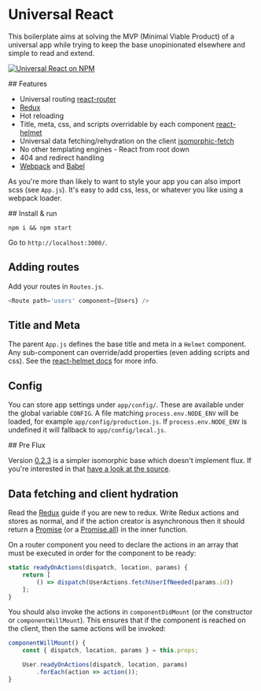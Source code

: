 # Universal React
This boilerplate aims at solving the MVP (Minimal Viable Product) of a universal app while trying to keep the base unopinionated elsewhere and simple to read and extend.

[![Universal React on NPM](https://img.shields.io/npm/v/universal-react.svg)](https://www.npmjs.com/package/universal-react)

## Features

- Universal routing [react-router](https://github.com/rackt/react-router)
- [Redux](https://rackt.github.io/redux/)
- Hot reloading
- Title, meta, css, and scripts overridable by each component [react-helmet](https://github.com/nfl/react-helmet)
- Universal data fetching/rehydration on the client [isomorphic-fetch](https://github.com/matthew-andrews/isomorphic-fetch)
- No other templating engines - React from root down
- 404 and redirect handling
- [Webpack](https://webpack.github.io) and [Babel](https://babeljs.io)

As you're more than likely to want to style your app you can also import scss (see `App.js`). It's easy to add css, less, or whatever you like using a webpack loader.

## Install & run

```
npm i && npm start
```

Go to `http://localhost:3000/`.

## Adding routes

Add your routes in `Routes.js`.

```js
<Route path='users' component={Users} />
```

## Title and Meta


The parent `App.js` defines the base title and meta in a `Helmet` component. Any sub-component can override/add properties (even adding scripts and css). See the [react-helmet docs](https://github.com/nfl/react-helmet) for more info.

## Config

You can store app settings under `app/config/`. These are available under the global variable `CONFIG`. A file matching `process.env.NODE_ENV` will be loaded, for example `app/config/production.js`. If `process.env.NODE_ENV` is undefined it will fallback to `app/config/local.js`.

## Pre Flux

Version [0.2.3](https://github.com/DominicTobias/universal-react/releases/tag/0.2.3) is a simpler isomorphic base which doesn't implement flux. If you're interested in that [have a look at the source](https://github.com/DominicTobias/universal-react/tree/73a61c1c554684583d080f5496ed21b78c62f1a0).

## Data fetching and client hydration

Read the [Redux](https://rackt.github.io/redux/) guide if you are new to redux. Write Redux actions and stores as normal, and if the action creator is asynchronous then it should return a [Promise](https://developer.mozilla.org/en/docs/Web/JavaScript/Reference/Global_Objects/Promise) (or a [Promise.all](https://developer.mozilla.org/en-US/docs/Web/JavaScript/Reference/Global_Objects/Promise/all)) in the inner function.

On a router component you need to declare the actions in an array that must be executed in order for the component to be ready:

```js
static readyOnActions(dispatch, location, params) {
	return [
		() => dispatch(UserActions.fetchUserIfNeeded(params.id))
	];
}
```

You should also invoke the actions in `componentDidMount` (or the constructor or `componentWillMount`). This ensures that if the component is reached on the client, then the same actions will be invoked:

```js
componentWillMount() {
	const { dispatch, location, params } = this.props;

	User.readyOnActions(dispatch, location, params)
		.forEach(action => action());
}
```